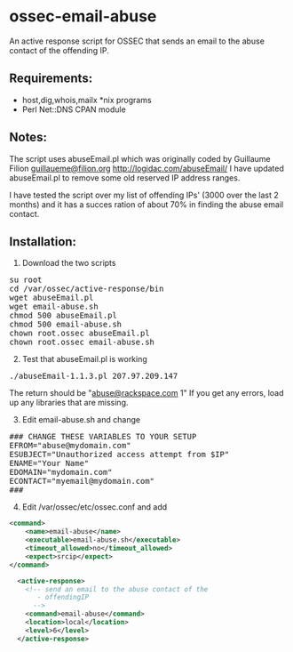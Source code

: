 ossec-email-abuse
=================

An active response script for OSSEC that sends an email to the abuse contact of the offending IP.

Requirements:
-------------
* host,dig,whois,mailx *nix programs
* Perl Net::DNS CPAN module

Notes:
------
The script uses abuseEmail.pl which was originally coded by Guillaume Filion <guillaueme@filion.org> http://logidac.com/abuseEmail/
I have updated abuseEmail.pl to remove some old reserved IP address ranges. 

I have tested the script over my list of offending IPs' (3000 over the last 2 months) and it has a succes ration of about 70% in finding the abuse email contact.

Installation:
-------------
1. Download the two scripts
<pre>
su root
cd /var/ossec/active-response/bin
wget abuseEmail.pl
wget email-abuse.sh
chmod 500 abuseEmail.pl
chmod 500 email-abuse.sh
chown root.ossec abuseEmail.pl
chown root.ossec email-abuse.sh
</pre>
2. Test that abuseEmail.pl is working
<pre>
./abuseEmail-1.1.3.pl 207.97.209.147
</pre>
The return should be "abuse@rackspace.com     1"
If you get any errors, load up any libraries that are missing.

3. Edit email-abuse.sh and change 
<pre>
### CHANGE THESE VARIABLES TO YOUR SETUP
EFROM="abuse@mydomain.com"
ESUBJECT="Unauthorized access attempt from $IP"
ENAME="Your Name"
EDOMAIN="mydomain.com"
ECONTACT="myemail@mydomain.com"
###
</pre>
4. Edit /var/ossec/etc/ossec.conf and add
`````xml
<command>
    <name>email-abuse</name>
    <executable>email-abuse.sh</executable>
    <timeout_allowed>no</timeout_allowed>
    <expect>srcip</expect>
</command>

  <active-response>
    <!-- send an email to the abuse contact of the
       - offendingIP
      -->
    <command>email-abuse</command>
    <location>local</location>
    <level>6</level>
  </active-response>
`````
